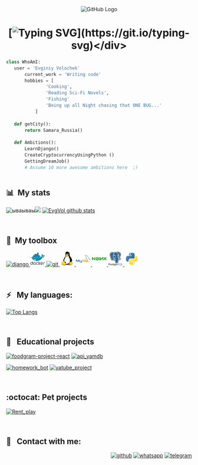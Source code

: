
<div align="center">
<img src="https://github.com/evgvol/evgvol/octo.gif" alt="GitHub Logo" width="150" height="150" />
</div>


# <div align="center">[![Typing SVG](https://readme-typing-svg.herokuapp.com?color=%2336BCF7&lines=Welcome+To+My+GitHub+Profile+!)](https://git.io/typing-svg)</div>


 ```python
 class WhoAmI:
 	user = 'Evginiy Volochek'
		current_work = 'Writing code'
		hobbies = [
				'Cooking',
				'Reading Sci-Fi Novels',
				'Fishing'
				'Being up all Night chasing that ONE BUG...'
			]
	
	def getCity():
		return Samara_Russia()
	
	def Ambitions():
		LearnDjango()
		CreateCryptocurrencyUsingPython ()
		GettingDreamJob()
		# Assume 10 more awesome ambitions here  ;)
	
 ```

## 📊 &nbsp;My stats

![ываываы](https://github-profile-summary-cards.vercel.app/api/cards/profile-details?username=evgvol&show_icons=true&title_color=fff&icon_color=79ff97&text_color=9f9f9f&bg_color=151515&count_private=true)![](https://github-profile-summary-cards.vercel.app/api/cards/productive-time?username=evgvol&show_icons=true&title_color=fff&icon_color=79ff97&text_color=9f9f9f&bg_color=151515&count_private=true)
[![EvgVol github stats](https://github-readme-stats.vercel.app/api?username=EvgVol&show_icons=true&title_color=fff&icon_color=79ff97&text_color=9f9f9f&bg_color=151515&count_private=true)](https://github.com/EvgVol)

&nbsp;

## 🧰 &nbsp;My toolbox

<p align="left"> <a href="https://www.djangoproject.com/" target="_blank" rel="noreferrer"> <img src="https://cdn.worldvectorlogo.com/logos/django.svg" alt="django" width="40" height="40"/> </a> <a href="https://www.docker.com/" target="_blank" rel="noreferrer"> <img src="https://raw.githubusercontent.com/devicons/devicon/master/icons/docker/docker-original-wordmark.svg" alt="docker" width="40" height="40"/> </a> <a href="https://git-scm.com/" target="_blank" rel="noreferrer"> <img src="https://www.vectorlogo.zone/logos/git-scm/git-scm-icon.svg" alt="git" width="40" height="40"/> </a> <a href="https://www.linux.org/" target="_blank" rel="noreferrer"> <img src="https://raw.githubusercontent.com/devicons/devicon/master/icons/linux/linux-original.svg" alt="linux" width="40" height="40"/> </a> <a href="https://www.mysql.com/" target="_blank" rel="noreferrer"> <img src="https://raw.githubusercontent.com/devicons/devicon/master/icons/mysql/mysql-original-wordmark.svg" alt="mysql" width="40" height="40"/> </a> <a href="https://www.nginx.com" target="_blank" rel="noreferrer"> <img src="https://raw.githubusercontent.com/devicons/devicon/master/icons/nginx/nginx-original.svg" alt="nginx" width="40" height="40"/> </a> <a href="https://www.postgresql.org" target="_blank" rel="noreferrer"> <img src="https://raw.githubusercontent.com/devicons/devicon/master/icons/postgresql/postgresql-original-wordmark.svg" alt="postgresql" width="40" height="40"/> </a> <a href="https://www.python.org" target="_blank" rel="noreferrer"> <img src="https://raw.githubusercontent.com/devicons/devicon/master/icons/python/python-original.svg" alt="python" width="40" height="40"/> </a> </p>

&nbsp;

## ⚡ &nbsp; My languages:

[![Top Langs](https://github-readme-stats.vercel.app/api/top-langs/?username=evgvol&layout=compact)](https://github.com/evgvol/github-readme-stats)

&nbsp;

## 📕 &nbsp; Educational projects

[![foodgram-project-react](https://github-readme-stats.vercel.app/api/pin/?username=evgvol&repo=foodgram-project-react&show_icons=true&title_color=fff&icon_color=79ff97&text_color=9f9f9f&bg_color=151515&count_private=true)](https://github.com/evgvol/foodgram-project-react) [![api_yamdb](https://github-readme-stats.vercel.app/api/pin/?username=evgvol&repo=api_yamdb&show_icons=true&title_color=fff&icon_color=79ff97&text_color=9f9f9f&bg_color=151515&count_private=true)](https://github.com/evgvol/api_yamdb)

[![homework_bot](https://github-readme-stats.vercel.app/api/pin/?username=evgvol&repo=homework_bot&show_icons=true&title_color=fff&icon_color=79ff97&text_color=9f9f9f&bg_color=151515&count_private=true)](https://github.com/evgvol/homework_bot) [![yatube_project](https://github-readme-stats.vercel.app/api/pin/?username=evgvol&repo=yatube_project&show_icons=true&title_color=fff&icon_color=79ff97&text_color=9f9f9f&bg_color=151515&count_private=true)](https://github.com/evgvol/yatube_project)

&nbsp;

## :octocat: Pet projects

[![Rent_play](https://github-readme-stats.vercel.app/api/pin/?username=evgvol&repo=rent_play&show_icons=true&title_color=fff&icon_color=79ff97&text_color=9f9f9f&bg_color=151515&count_private=true)](https://github.com/evgvol/rent_play)

&nbsp;

## 📢 &nbsp; Contact with me:
<div align="right">

[<img src='https://cdn.jsdelivr.net/npm/simple-icons@3.0.1/icons/github.svg' alt='github' height='40'>](https://github.com/EvgVol)
[<img src='https://cdn.jsdelivr.net/npm/simple-icons@3.0.1/icons/whatsapp.svg' alt='whatsapp' height='40'>](https://wa.me/qr/VEJYBKDQG64CB1)  [<img src='https://cdn.jsdelivr.net/npm/simple-icons@3.0.1/icons/telegram.svg' alt='telegram' height='40'>](https://t.me/ESVolochek)
</div>
